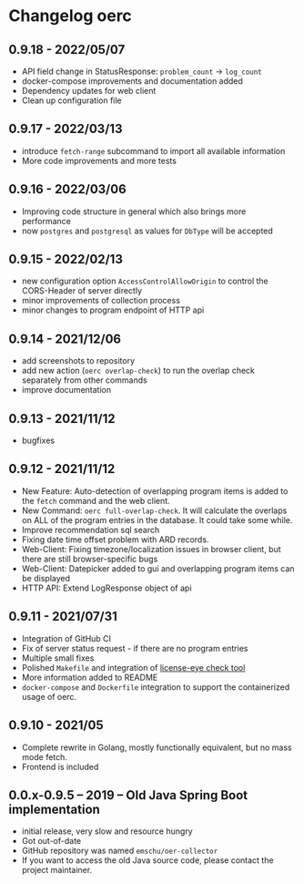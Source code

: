 # Changelog oerc


## 0.9.18 - 2022/05/07
- API field change in StatusResponse: `problem_count` -> `log_count`
- docker-compose improvements and documentation added
- Dependency updates for web client
- Clean up configuration file

## 0.9.17 - 2022/03/13
- introduce `fetch-range` subcommand to import all available information
- More code improvements and more tests

## 0.9.16 - 2022/03/06
- Improving code structure in general which also brings more performance
- now `postgres` and `postgresql` as values for `DbType` will be accepted

## 0.9.15 - 2022/02/13
- new configuration option `AccessControlAllowOrigin` to control the CORS-Header of server directly
- minor improvements of collection process
- minor changes to program endpoint of HTTP api

## 0.9.14 - 2021/12/06
- add screenshots to repository
- add new action (`oerc overlap-check`) to run the overlap check separately from other commands
- improve documentation

## 0.9.13 - 2021/11/12
- bugfixes

## 0.9.12 - 2021/11/12
- New Feature: Auto-detection of overlapping program items is added to the `fetch` command and the web client.
- New Command: `oerc full-overlap-check`. It will calculate the overlaps on ALL of the program entries 
  in the database. It could take some while.
- Improve recommendation sql search
- Fixing date time offset problem with ARD records.
- Web-Client: Fixing timezone/localization issues in browser client, but there are still browser-specific bugs
- Web-Client: Datepicker added to gui and overlapping program items can be displayed
- HTTP API: Extend LogResponse object of api

## 0.9.11 - 2021/07/31
- Integration of GitHub CI
- Fix of server status request - if there are no program entries
- Multiple small fixes
- Polished `Makefile` and integration of [license-eye check tool](https://github.com/apache/skywalking-eyes)
- More information added to README
- `docker-compose` and `Dockerfile` integration to support the containerized usage of oerc.

## 0.9.10 - 2021/05
- Complete rewrite in Golang, mostly functionally equivalent, but no mass mode fetch.
- Frontend is included

## 0.0.x-0.9.5 – 2019 – Old Java Spring Boot implementation
- initial release, very slow and resource hungry
- Got out-of-date
- GitHub repository was named `emschu/oer-collector`
- If you want to access the old Java source code, please contact the project maintainer.